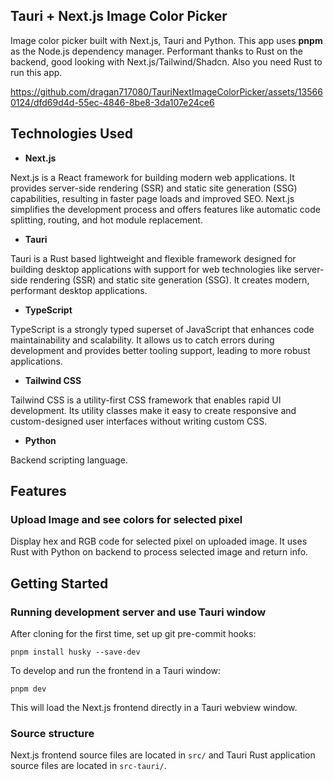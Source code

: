 ## <a name="no-link"></a> Tauri + Next.js Image Color Picker

Image color picker built with Next.js, Tauri and Python.
This app uses **pnpm** as the Node.js dependency
manager. Performant thanks to Rust on the backend, good looking
with Next.js/Tailwind/Shadcn. Also you need Rust to run this app.

https://github.com/dragan717080/TauriNextImageColorPicker/assets/135660124/dfd69d4d-55ec-4846-8be8-3da107e24ce6


## <a name="no-link"></a>Technologies Used

- **Next.js**

Next.js is a React framework for building modern web applications. It provides server-side rendering (SSR) and static site generation (SSG) capabilities, resulting in faster page loads and improved SEO. Next.js simplifies the development process and offers features like automatic code splitting, routing, and hot module replacement.

- **Tauri**

Tauri is a Rust based lightweight and flexible framework designed for building desktop applications with support for web technologies like server-side rendering (SSR) and static site generation (SSG). It creates modern, performant desktop applications.

- **TypeScript**

TypeScript is a strongly typed superset of JavaScript that enhances code maintainability and scalability. It allows us to catch errors during development and provides better tooling support, leading to more robust applications.

- **Tailwind CSS**

Tailwind CSS is a utility-first CSS framework that enables rapid UI development. Its utility classes make it easy to create responsive and custom-designed user interfaces without writing custom CSS.

- **Python**

Backend scripting language.

## <a name="no-link"></a>Features

### <a name="no-link"></a>Upload Image and see colors for selected pixel
Display hex and RGB code for selected pixel on uploaded image. It uses Rust with Python on backend to process selected image and return info.

## <a name="no-link"></a>Getting Started

### Running development server and use Tauri window

After cloning for the first time, set up git pre-commit hooks:

```shell
pnpm install husky --save-dev
```

To develop and run the frontend in a Tauri window:

```shell
pnpm dev
```

This will load the Next.js frontend directly in a Tauri webview window.

### Source structure

Next.js frontend source files are located in `src/` and Tauri Rust application source
files are located in `src-tauri/`.
